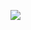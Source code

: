 <img
  align="center"
  src="https://github-readme-stats.vercel.app/api/top-langs/?username=WindsakeOrg&show_icons=true&layout=compact"
/>
